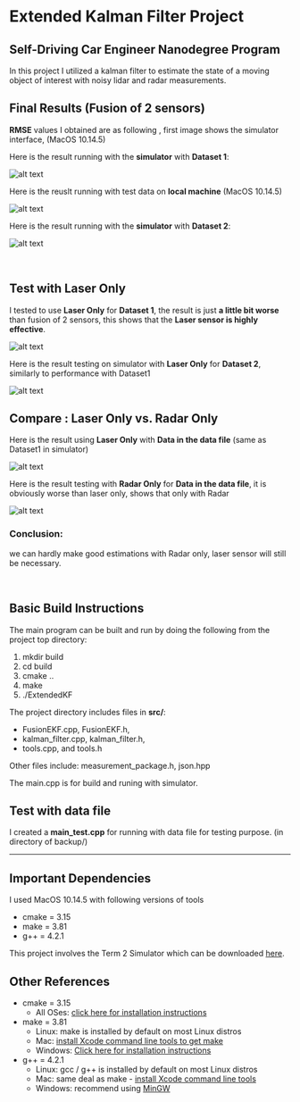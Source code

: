 # Extended Kalman Filter Project
## Self-Driving Car Engineer Nanodegree Program

In this project I utilized a kalman filter to estimate the state of a moving object of interest with noisy lidar and radar measurements.  

## Final Results (Fusion of 2 sensors)
**RMSE** values I obtained are as following , first image shows the simulator interface,  (MacOS 10.14.5)

[//]: # (Image References)

[image0.1]:   ./Result/Result-simu-1.png "Simulator"
[image0.2]:   ./Result/Result-data.png "Local"
[image0.3]:   ./Result/Result-simu-2.png "Simulator"

[image1.1.1]: ./Result/Test-Laser-Only-simu1.png "Simu1"
[image1.1.2]: ./Result/Test-Laser-Only-simu2.png "Simu2"
[image1.1]:   ./Result/Test-Laser-Only-data.png "Laser"
[image1.2]:   ./Result/Test-Radar-Only-data.png "Rader "

Here is the result running with the **simulator** with **Dataset 1**:  

![alt text][image0.1]

Here is the reuslt running with test data on **local machine** (MacOS 10.14.5)

![alt text][image0.2]

Here is the result running with the **simulator** with **Dataset 2**:  

![alt text][image0.3]

&nbsp;
## Test with Laser Only  

I tested to use **Laser Only** for **Dataset 1**, the result is just **a little bit worse** than fusion of 2 sensors, this shows that the **Laser sensor is highly effective**.  

![alt text][image1.1.1]  

Here is the result testing on simulator with  **Laser Only** for **Dataset 2**, similarly to performance with Dataset1  

![alt text][image1.1.2]

## Compare : Laser Only vs. Radar Only
Here is the result using **Laser Only** with **Data in the data file** (same as Dataset1 in simulator)  

![alt text][image1.1] 


Here is the result testing with  **Radar Only** for **Data in the data file**, it is obviously worse than laser only, shows that only with Radar


![alt text][image1.2] 

### Conclusion:
we can hardly make good estimations with Radar only, laser sensor will still be necessary.

&nbsp;
## Basic Build Instructions
The main program can be built and run by doing the following from the project top directory: 

1. mkdir build
2. cd build
3. cmake ..
4. make
5. ./ExtendedKF

The project directory includes files in **src/**:   
- FusionEKF.cpp, FusionEKF.h,  
- kalman_filter.cpp, kalman_filter.h,  
- tools.cpp, and tools.h

Other files include: measurement_package.h, json.hpp

The main.cpp is for build and runing with simulator.

## Test with data file 
I created a **main_test.cpp** for running with data file for testing purpose.  (in directory of backup/)

---

## Important Dependencies
I used MacOS 10.14.5 with following versions of tools

* cmake = 3.15
* make = 3.81 
* g++ = 4.2.1
 




This project involves the Term 2 Simulator which can be downloaded [here](https://github.com/udacity/self-driving-car-sim/releases).


## Other References
* cmake = 3.15
  * All OSes: [click here for installation instructions](https://cmake.org/install/)
* make = 3.81 
  * Linux: make is installed by default on most Linux distros
  * Mac: [install Xcode command line tools to get make](https://developer.apple.com/xcode/features/)
  * Windows: [Click here for installation instructions](http://gnuwin32.sourceforge.net/packages/make.htm)
* g++ = 4.2.1
  * Linux: gcc / g++ is installed by default on most Linux distros
  * Mac: same deal as make - [install Xcode command line tools](https://developer.apple.com/xcode/features/)
  * Windows: recommend using [MinGW](http://www.mingw.org/)